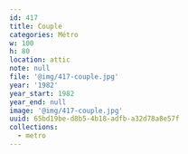 ```yaml
---
id: 417
title: Couple
categories: Métro
w: 100
h: 80
location: attic
note: null
file: '@img/417-couple.jpg'
year: '1982'
year_start: 1982
year_end: null
image: '@img/417-couple.jpg'
uuid: 65bd19be-d8b5-4b18-adfb-a32d78a8e57f
collections:
  - metro
---
```


